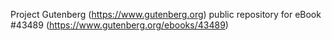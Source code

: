 Project Gutenberg (https://www.gutenberg.org) public repository for eBook #43489 (https://www.gutenberg.org/ebooks/43489)
